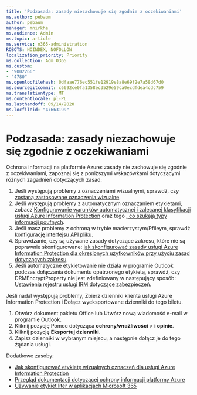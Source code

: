 ```yaml
---
title: 'Podzasada: zasady niezachowuje się zgodnie z oczekiwaniami'
ms.author: pebaum
author: pebaum
manager: mnirkhe
ms.audience: Admin
ms.topic: article
ms.service: o365-administration
ROBOTS: NOINDEX, NOFOLLOW
localization_priority: Priority
ms.collection: Adm_O365
ms.custom:
- "9002266"
- "4780"
ms.openlocfilehash: 0dfaae776ec551fe12919e8a8e69f2e7a58d67d0
ms.sourcegitcommit: c6692ce0fa1358ec3529e59ca0ecdfdea4cdc759
ms.translationtype: MT
ms.contentlocale: pl-PL
ms.lasthandoff: 09/14/2020
ms.locfileid: "47663199"
---
```

# <a name="aip-policies-not-behaving-as-expected"></a>Podzasada: zasady niezachowuje się zgodnie z oczekiwaniami

Ochrona informacji na platformie Azure: zasady nie zachowuje się zgodnie z oczekiwaniami, zapoznaj się z poniższymi wskazówkami dotyczącymi różnych zagadnień dotyczących zasad:

1. Jeśli występują problemy z oznaczeniami wizualnymi, sprawdź, czy [zostaną zastosowane oznaczenia wizualne](https://docs.microsoft.com/azure/information-protection/configure-policy-markings#when-visual-markings-are-applied).
2. Jeśli występują problemy z automatycznym oznaczaniem etykietami, zobacz [Konfigurowanie warunków automatycznej i zalecanej klasyfikacji usługi Azure Information Protection](https://docs.microsoft.com/azure/information-protection/configure-policy-classification) oraz tego [, co szukają typy informacji poufnych](https://docs.microsoft.com/microsoft-365/compliance/sensitive-information-type-entity-definitions).
3. Jeśli masz problemy z ochroną w trybie macierzystym/Pfileym, sprawdź [konfigurację interfejsu API pliku](https://docs.microsoft.com/azure/information-protection/develop/file-api-configuration).
4. Sprawdzanie, czy są używane zasady dotyczące zakresu, które nie są poprawnie skonfigurowane: [jak skonfigurować zasady usługi Azure Information Protection dla określonych użytkowników przy użyciu zasad dotyczących zakresu](https://docs.microsoft.com/azure/information-protection/configure-policy-scope).
5. Jeśli automatyczne etykietowanie nie działa w programie Outlook podczas dołączania dokumentu opatrzonego etykietą, sprawdź, czy DRMEncryptProperty nie jest zdefiniowany w następujący sposób: [Ustawienia rejestru usługi IRM dotyczące zabezpieczeń](https://docs.microsoft.com/deployoffice/security/protect-sensitive-messages-and-documents-by-using-irm-in-office#office-2016-irm-registry-key-options).

Jeśli nadal występują problemy, Zbierz dzienniki klienta usługi Azure Information Protection i Dołącz wyeksportowane dzienniki do tego biletu.

1. Otwórz dokument pakietu Office lub Utwórz nową wiadomość e-mail w programie Outlook.
2. Kliknij pozycję Pomoc dotycząca **ochrony/wrażliwości**  >  **i opinie**.
3. Kliknij pozycję **Eksportuj dzienniki**.
4. Zapisz dzienniki w wybranym miejscu, a następnie dołącz je do tego żądania usługi.

Dodatkowe zasoby:

- [Jak skonfigurować etykietę wizualnych oznaczeń dla usługi Azure Information Protection](https://docs.microsoft.com/azure/information-protection/configure-policy-markings)
- [Przegląd dokumentacji dotyczącej ochrony informacji platformy Azure](https://docs.microsoft.com/azure/information-protection/what-is-information-protection)
- [Używanie etykiet liter w aplikacjach Microsoft 365](https://docs.microsoft.com/microsoft-365/compliance/sensitivity-labels-office-apps)

